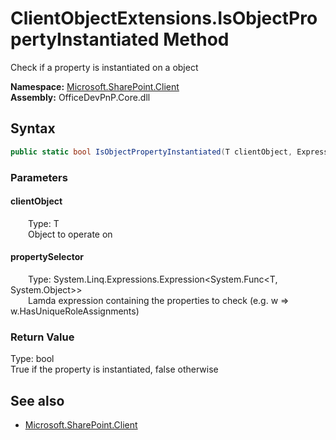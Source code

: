 # ClientObjectExtensions.IsObjectPropertyInstantiated Method  
Check if a property is instantiated on a object  

**Namespace:** [Microsoft.SharePoint.Client](Microsoft.SharePoint.Client.md)  
**Assembly:** OfficeDevPnP.Core.dll  
## Syntax
```C#
public static bool IsObjectPropertyInstantiated(T clientObject, Expression<Func<T, Object>> propertySelector)
```
### Parameters
#### clientObject  
&emsp;&emsp;Type: T  
&emsp;&emsp;Object to operate on  

#### propertySelector  
&emsp;&emsp;Type: System.Linq.Expressions.Expression<System.Func<T, System.Object>>  
&emsp;&emsp;Lamda expression containing the properties to check (e.g. w => w.HasUniqueRoleAssignments)  

### Return Value
Type: bool  
True if the property is instantiated, false otherwise

## See also
- [Microsoft.SharePoint.Client](Microsoft.SharePoint.Client.md)
